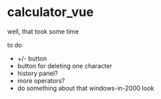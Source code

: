 # calculator_vue

well, that took some time

to do

- +/- button
- button for deleting one character
- history panel?
- more operators?
- do something about that windows-in-2000 look
